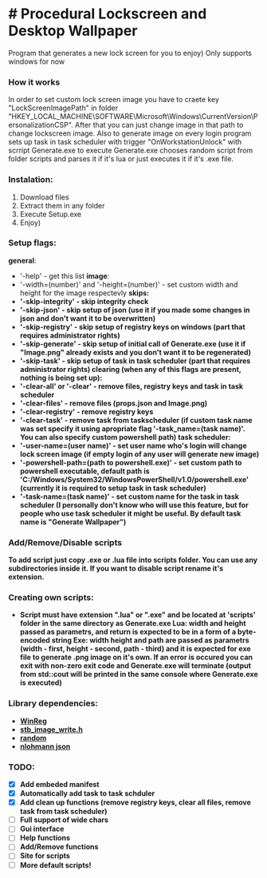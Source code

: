 # # Procedural Lockscreen and Desktop Wallpaper
 Program that generates a new lock screen for you to enjoy)
 Only supports windows for now

 ### How it works
 In order to set custom lock screen image you have to craete key "LockScreenImagePath" in folder "HKEY_LOCAL_MACHINE\SOFTWARE\Microsoft\Windows\CurrentVersion\PersonalizationCSP". After that you can just change image in that path to change lockscreen image.
 Also to generate image on every login program sets up task in task scheduler with trigger "OnWorkstationUnlock" with scrript Generate.exe to execute
 Generate.exe chooses random script from folder scripts and parses it if it's lua or just executes it if it's .exe file.

 ### Instalation:
 1. Download files
 2. Extract them in any folder
 3. Execute Setup.exe
 4. Enjoy)

 ### Setup flags:
 <b>general</b>:
 - '-help' - get this list
 <b>image</b>:
 - '-width=(number)' and '-height=(number)' - set custom width and height for the image respectevly
 <b>skips:
 - '-skip-integrity' - skip integrity check
 - '-skip-json' - skip setup of json (use it if you made some changes in json and don't want it to be overwritten)
 - '-skip-registry' - skip setup of registry keys on windows (part that requires administrator rights)
 - '-skip-generate' - skip setup of initial call of Generate.exe (use it if "Image.png" already exists and you don't want it to be regenerated)
 - '-skip-task' - skip setup of task in task scheduler (part that requires administrator rights)
 <b>clearing</b> (when any of this flags are present, nothing is being set up):
 - '-clear-all' or '-clear' - remove files, registry keys and task in task scheduler
 - '-clear-files' - remove files (props.json and Image.png)
 - '-clear-registry' - remove registry keys
 - '-clear-task' - remove task from taskscheduler (if custom task name was set specify it using apropriate flag '-task_name=(task name)'. You can also specify custom powershell path)
 <b>task scheduler</b>:
 - '-user-name=(user name)' - set user name who's login will change lock screen image (if empty login of any user will generate new image)
 - '-powershell-path=(path to powershell.exe)' - set custom path to powershell executable, default path is 'C:/Windows/System32/WindowsPowerShell/v1.0/powershell.exe' (currently it is required to setup task in task scheduler)
 - '-task-name=(task name)' - set custom name for the task in task scheduler (I personally don't know who will use this feature, but for people who use task scheduler it might be useful. By default task name is "Generate Wallpaper")

 ### Add/Remove/Disable scripts
 To add script just copy .exe or .lua file into scripts folder. You can use any subdirectories inside it.
 If you want to disable script rename it's extension.

 ### Creating own scripts:
 - Script must have extension ".lua" or ".exe" and be located at 'scripts' folder in the same directory as Generate.exe
 Lua:
 width and height passed as parametrs, and return is expected to be in a form of a byte-encoded string
 Exe:
 width height and path are passed as parametrs (width - first, height - second, path - third) and it is expected for exe file to generate .png image on it's own.
 If an error is occured you can exit with non-zero exit code and Generate.exe will terminate (output from std::cout will be printed in the same console where Generate.exe is executed)
 

 ### Library dependencies:
 - [WinReg](https://github.com/GiovanniDicanio/WinReg)
 - [stb_image_write.h](https://github.com/nothings/stb/blob/master/stb_image_write.h)
 - [random](https://github.com/ilqvya/random)
 - [nlohmann json](https://github.com/nlohmann/json)

 ### TODO:
 - [x] Add embeded manifest
 - [x] Automatically add task to task schduler
 - [x] Add clean up functions (remove registry keys, clear all files, remove task from task scheduler)
 - [ ] Full support of wide chars
 - [ ] Gui interface
 - [ ] Help functions
 - [ ] Add/Remove functions
 - [ ] <b>Site for scripts</b>
 - [ ] More default scripts!
